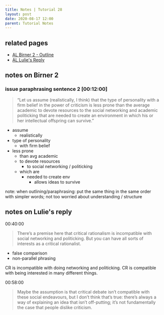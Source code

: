 ```yaml
---
title: Notes | Tutorial 28
layout: post
date: 2020-08-17 12:00
parent: Tutorial Notes
---
```


## related pages

* [AL Birner 2 - Outline](../../analyzing-lies/02-birner-quote)
* [AL Lulie's Reply](../../analyzing-lies/03-lulie-quote)

## notes on Birner 2

### issue paraphrasing sentence 2 [00:12:00]

> “Let us assume (realistically, I think) that the type of personality with a firm belief in the power of criticism is less prone than the average academic to devote resources to the social networking and academic politicking that are needed to create an environment in which his or her intellectual offspring can survive.”

* assume
  * realistically
* type of personality
  * with firm belief
* less prone
  * than avg academic
  * to devote resources
    * to social networking / politicking
  * which are
    * needed to create env
      * allows ideas to survive

note: when outlining/paraphrasing: put the same thing in the same order with simpler words; not too worried about understanding / structure

## notes on Lulie's reply 

00:40:00

> There’s a premise here that critical rationalism is incompatible with social networking and politicking. But you can have all sorts of interests as a critical rationalist.

* false comparison
* non-parallel phrasing

CR is incompatible with doing networking and politicking.
CR is compatible with being interested in many different things.

00:58:00

> Maybe the assumption is that critical debate isn’t compatible with these social endeavours, but I don’t think that’s true: there’s always a way of explaining an idea that isn’t off-putting; it’s not fundamentally the case that people dislike criticism.
